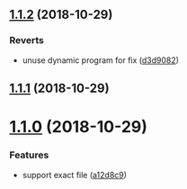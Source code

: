 <a name="1.1.2"></a>

## [1.1.2](https://github.com/imcuttle/live-markd/compare/v1.1.1...v1.1.2) (2018-10-29)

### Reverts

- unuse dynamic program for fix ([d3d9082](https://github.com/imcuttle/live-markd/commit/d3d9082))

<a name="1.1.1"></a>

## [1.1.1](https://github.com/imcuttle/live-markd/compare/v1.1.0...v1.1.1) (2018-10-29)

<a name="1.1.0"></a>

# [1.1.0](https://github.com/imcuttle/live-markd/compare/a12d8c9...v1.1.0) (2018-10-29)

### Features

- support exact file ([a12d8c9](https://github.com/imcuttle/live-markd/commit/a12d8c9))
